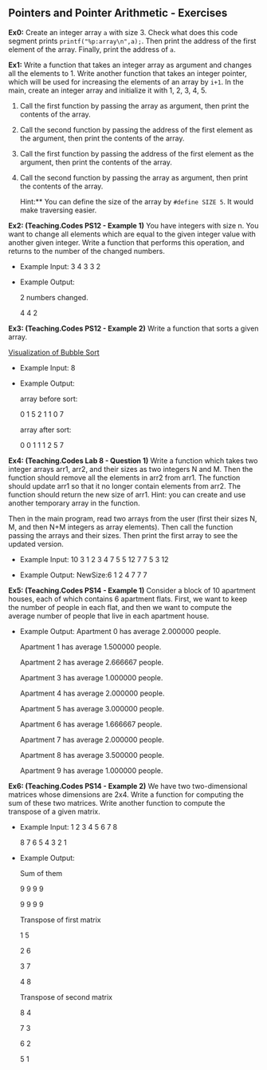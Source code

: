## Pointers and Pointer Arithmetic - Exercises

**Ex0:** Create an integer array ``a`` with size 3. Check what does this code segment prints ``printf("%p:array\n",a);``. Then print the address of the first element of the array.  Finally, print the address of ``a``.

**Ex1:**  Write a function that takes an integer array as argument and changes all the elements to 1. Write another function that takes an integer pointer, which will be used for increasing the elements of an array by ``i+1``. In the main, create an integer array and initialize it with 1, 2, 3, 4, 5. 

 1. Call the first function by passing the array as argument, then print the contents of the array. 

 2. Call the second function by passing the address of the first element as the argument, then print the contents of the array.

 3. Call the first function by passing the address of the first element as the argument, then print the contents of the array.

 4. Call the second function by passing the array as argument, then print the contents of the array.

    Hint:** You can define the size of the array by ``#define SIZE 5``. It would make traversing easier.

**Ex2: (Teaching.Codes PS12 - Example 1)** You have integers with size n. You want to change all elements which are equal to the given integer value with another given integer. Write a function that performs this operation, and returns to the number of the changed numbers.

- Example Input: 
	3 4
	3 3 2
	
- Example Output: 
	
	2 numbers changed.
	
	4 4 2 

**Ex3: (Teaching.Codes PS12 - Example 2)** Write a function that sorts a given array.

[Visualization of Bubble Sort](https://www.hackerearth.com/practice/algorithms/sorting/bubble-sort/visualize/)

- Example Input: 8

- Example Output: 
	
  array before sort:
  
  0 1 5 2 1 1 0 7 
  
  array after sort:
  
  0 0 1 1 1 2 5 7 
  
  

**Ex4: (Teaching.Codes Lab 8 - Question 1)** Write a function which takes two integer arrays arr1, arr2, and their sizes as two integers N and M. Then the function should remove all the elements in arr2 from arr1. The function should update arr1 so that it no longer contain elements from arr2. The function should return the new size of arr1. 
Hint: you can create and use another temporary array in the function. 

Then in the main program, read two arrays from the user (first their sizes N, M, and then N+M integers as array elements). Then call the function passing the arrays and their sizes. Then print the first array to see the updated version.

- Example Input:
	10 3
  1 2 3 4 7 5 5 12 7 7
  5 3 12

- Example Output: 
	NewSize:6
	1 2 4 7 7 7 


**Ex5: (Teaching.Codes PS14 - Example  1)** Consider a block of 10 apartment houses, each of which contains 6 apartment flats. First, we want to keep the number of people in each flat, and then we want to compute the average number of people that live in each apartment house.

- Example Output: 
	Apartment 0 has average 2.000000 people.
  
  Apartment 1 has average 1.500000 people.
  
  Apartment 2 has average 2.666667 people.
  
  Apartment 3 has average 1.000000 people.
  
  Apartment 4 has average 2.000000 people.
  
  Apartment 5 has average 3.000000 people.
  
  Apartment 6 has average 1.666667 people.
  
  Apartment 7 has average 2.000000 people.
  
  Apartment 8 has average 3.500000 people.
  
  Apartment 9 has average 1.000000 people.
  
   

**Ex6: (Teaching.Codes PS14 - Example 2)** We have two two-dimensional matrices whose dimensions are 2x4. Write a function for computing the sum of these two matrices. Write another function to compute the transpose of a given matrix.

- Example Input:
	1 2 3 4 5 6 7 8
	
	8 7 6 5 4 3 2 1
	
	
	
- Example Output: 
	
  Sum of them
  
  9 9 9 9 
  
  9 9 9 9 
  
  Transpose of first matrix
  
  1 5 
  
  2 6 
  
  3 7 
  
  4 8 
  
  Transpose of second matrix
  
  8 4 
  
  7 3 
  
  6 2 
  
  5 1 

